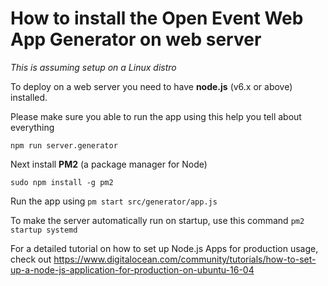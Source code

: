 # How to install the Open Event Web App Generator on web server

_This is assuming setup on a Linux distro_

To deploy on a web server you need to have **node.js** (v6.x or above) installed.

Please make sure you able to run the app using this help you tell about everything
```shell
npm run server.generator
```  

Next install **PM2** (a package manager for Node)    
```shell
sudo npm install -g pm2
```    


Run the app using `pm start src/generator/app.js`

To make the server automatically run on startup, use this command `pm2 startup systemd`

For a detailed tutorial on how to set up Node.js Apps for production usage, check out https://www.digitalocean.com/community/tutorials/how-to-set-up-a-node-js-application-for-production-on-ubuntu-16-04
